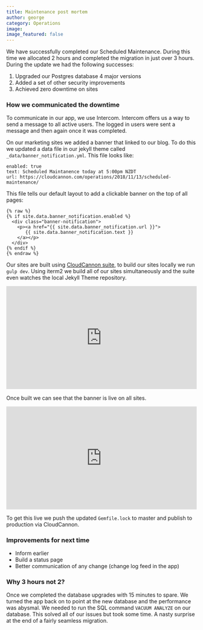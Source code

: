 ```yaml
---
title: Maintenance post mortem
author: george
category: Operations
image:
image_featured: false
---
```


We have successfully completed our Scheduled Maintenance. During this time we allocated 2 hours and completed the migration in just over 3 hours. During the update we had the following successes:

1. Upgraded our Postgres database 4 major versions
2. Added a set of other security improvements
3. Achieved zero downtime on sites

### How we communicated the downtime

To communicate in our app, we use Intercom. Intercom offers us a way to send a message to all active users. The logged in users were sent a message and then again once it was completed.

On our marketing sites we added a banner that linked to our blog. To do this we updated a data file in our jekyll theme called `_data/banner_notification.yml`. This file looks like:

```
enabled: true
text: Scheduled Maintanence today at 5:00pm NZDT
url: https://cloudcannon.com/operations/2018/11/13/scheduled-maintenance/
```

This file tells our default layout to add a clickable banner on the top of all pages:

```
{% raw %}
{% if site.data.banner_notification.enabled %}
  <div class="banner-notification">
    <p><a href="{{ site.data.banner_notification.url }}">
       {{ site.data.banner_notification.text }}
    </a></p>
  </div>
{% endif %}
{% endraw %}
```

Our sites are built using [CloudCannon suite](https://suite.cloudcannon.com), to build our sites locally we run `gulp dev`. Using iterm2 we build all of our sites simultaneously and the suite even watches the local Jekyll Theme repository.

<div style='position:relative;padding-bottom:54%' class="screenshot"><iframe src='https://gfycat.com/ifr/ExcitableFondCentipede?hd=1' frameborder='0' scrolling='no' width='100%' height='100%' style='position:absolute;top:0;left:0' allowfullscreen></iframe></div>

Once built we can see that the banner is live on all sites.

<div style='position:relative;padding-bottom:54%' class="screenshot"><iframe src='https://gfycat.com/ifr/WaterloggedOrneryDouglasfirbarkbeetle?hd=1' frameborder='0' scrolling='no' width='100%' height='100%' style='position:absolute;top:0;left:0' allowfullscreen></iframe></div>

To get this live we push the updated `Gemfile.lock` to master and publish to production via CloudCannon.

### Improvements for next time

* Inform earlier
* Build a status page
* Better communication of any change (change log feed in the app)

### Why 3 hours not 2?

Once we completed the database upgrades with 15 minutes to spare. We turned the app back on to point at the new database and the performance was abysmal. We needed to run the SQL command&nbsp;`VACUUM ANALYZE`&nbsp;on our database. This solved all of our issues but took some time. A nasty surprise at the end of a fairly seamless migration.

&nbsp;

&nbsp;